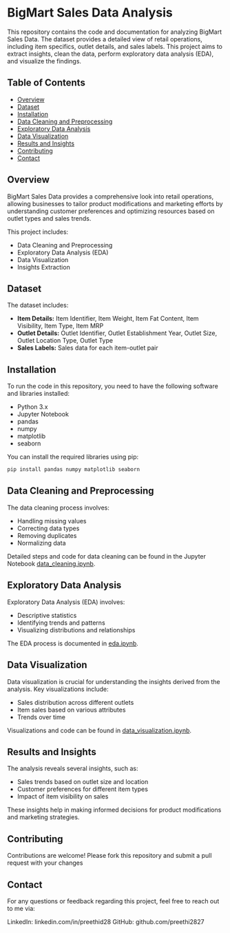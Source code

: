# BigMart Sales Data Analysis

This repository contains the code and documentation for analyzing BigMart Sales Data. The dataset provides a detailed view of retail operations, including item specifics, outlet details, and sales labels. This project aims to extract insights, clean the data, perform exploratory data analysis (EDA), and visualize the findings.

## Table of Contents

- [Overview](#overview)
- [Dataset](#dataset)
- [Installation](#installation)
- [Data Cleaning and Preprocessing](#data-cleaning-and-preprocessing)
- [Exploratory Data Analysis](#exploratory-data-analysis)
- [Data Visualization](#data-visualization)
- [Results and Insights](#results-and-insights)
- [Contributing](#contributing)
- [Contact](#contact)

## Overview

BigMart Sales Data provides a comprehensive look into retail operations, allowing businesses to tailor product modifications and marketing efforts by understanding customer preferences and optimizing resources based on outlet types and sales trends.

This project includes:
- Data Cleaning and Preprocessing
- Exploratory Data Analysis (EDA)
- Data Visualization
- Insights Extraction

## Dataset

The dataset includes:
- **Item Details:** Item Identifier, Item Weight, Item Fat Content, Item Visibility, Item Type, Item MRP
- **Outlet Details:** Outlet Identifier, Outlet Establishment Year, Outlet Size, Outlet Location Type, Outlet Type
- **Sales Labels:** Sales data for each item-outlet pair

## Installation

To run the code in this repository, you need to have the following software and libraries installed:

- Python 3.x
- Jupyter Notebook
- pandas
- numpy
- matplotlib
- seaborn

You can install the required libraries using pip:

```sh
pip install pandas numpy matplotlib seaborn
```

## Data Cleaning and Preprocessing

The data cleaning process involves:
- Handling missing values
- Correcting data types
- Removing duplicates
- Normalizing data

Detailed steps and code for data cleaning can be found in the Jupyter Notebook [data_cleaning.ipynb](data_cleaning.ipynb).

## Exploratory Data Analysis

Exploratory Data Analysis (EDA) involves:
- Descriptive statistics
- Identifying trends and patterns
- Visualizing distributions and relationships

The EDA process is documented in [eda.ipynb](eda.ipynb).

## Data Visualization

Data visualization is crucial for understanding the insights derived from the analysis. Key visualizations include:
- Sales distribution across different outlets
- Item sales based on various attributes
- Trends over time

Visualizations and code can be found in [data_visualization.ipynb](data_visualization.ipynb).

## Results and Insights

The analysis reveals several insights, such as:
- Sales trends based on outlet size and location
- Customer preferences for different item types
- Impact of item visibility on sales

These insights help in making informed decisions for product modifications and marketing strategies.

## Contributing

Contributions are welcome! Please fork this repository and submit a pull request with your changes

## Contact 

For any questions or feedback regarding this project, feel free to reach out to me via:

LinkedIn: linkedin.com/in/preethid28 GitHub: github.com/preethi2827

